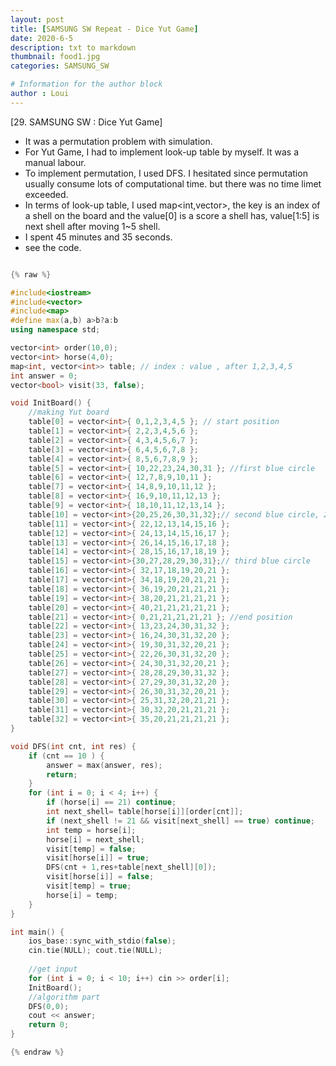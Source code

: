 ```yaml
---
layout: post
title: [SAMSUNG SW Repeat - Dice Yut Game]
date: 2020-6-5
description: txt to markdown
thumbnail: food1.jpg
categories: SAMSUNG_SW

# Information for the author block
author : Loui
---
```


﻿[29. SAMSUNG SW : Dice Yut Game]
- It was a permutation problem with simulation.
- For Yut Game, I had to implement look-up table by myself. It was a manual labour.
- To implement permutation, I used DFS. I hesitated since permutation usually consume lots of computational time. but there was no time limet exceeded.
- In terms of look-up table, I used map<int,vector<int>>, the key is an index of a shell on the board and the value[0] is a score a shell has, value[1:5] is next shell after moving 1~5 shell.
- I spent 45 minutes and 35 seconds.
- see the code.

```cpp

{% raw %}

#include<iostream>
#include<vector>
#include<map>
#define max(a,b) a>b?a:b
using namespace std;

vector<int> order(10,0);
vector<int> horse(4,0);
map<int, vector<int>> table; // index : value , after 1,2,3,4,5
int answer = 0;
vector<bool> visit(33, false);

void InitBoard() {
	//making Yut board
	table[0] = vector<int>{ 0,1,2,3,4,5 }; // start position
	table[1] = vector<int>{ 2,2,3,4,5,6 };
	table[2] = vector<int>{ 4,3,4,5,6,7 };
	table[3] = vector<int>{ 6,4,5,6,7,8 };
	table[4] = vector<int>{ 8,5,6,7,8,9 };
	table[5] = vector<int>{ 10,22,23,24,30,31 }; //first blue circle
	table[6] = vector<int>{ 12,7,8,9,10,11 };
	table[7] = vector<int>{ 14,8,9,10,11,12 };
	table[8] = vector<int>{ 16,9,10,11,12,13 };
	table[9] = vector<int>{ 18,10,11,12,13,14 };
	table[10] = vector<int>{20,25,26,30,31,32};// second blue circle, 28 is just before 40
	table[11] = vector<int>{ 22,12,13,14,15,16 };
	table[12] = vector<int>{ 24,13,14,15,16,17 };
	table[13] = vector<int>{ 26,14,15,16,17,18 };
	table[14] = vector<int>{ 28,15,16,17,18,19 };
	table[15] = vector<int>{30,27,28,29,30,31};// third blue circle
	table[16] = vector<int>{ 32,17,18,19,20,21 };
	table[17] = vector<int>{ 34,18,19,20,21,21 };
	table[18] = vector<int>{ 36,19,20,21,21,21 };
	table[19] = vector<int>{ 38,20,21,21,21,21 };
	table[20] = vector<int>{ 40,21,21,21,21,21 };
	table[21] = vector<int>{ 0,21,21,21,21,21 }; //end position
	table[22] = vector<int>{ 13,23,24,30,31,32 };
	table[23] = vector<int>{ 16,24,30,31,32,20 };
	table[24] = vector<int>{ 19,30,31,32,20,21 };
	table[25] = vector<int>{ 22,26,30,31,32,20 };
	table[26] = vector<int>{ 24,30,31,32,20,21 };
	table[27] = vector<int>{ 28,28,29,30,31,32 };
	table[28] = vector<int>{ 27,29,30,31,32,20 };
	table[29] = vector<int>{ 26,30,31,32,20,21 };
	table[30] = vector<int>{ 25,31,32,20,21,21 };
	table[31] = vector<int>{ 30,32,20,21,21,21 };
	table[32] = vector<int>{ 35,20,21,21,21,21 };
}

void DFS(int cnt, int res) {
	if (cnt == 10 ) {
		answer = max(answer, res);
		return;
	}
	for (int i = 0; i < 4; i++) {
		if (horse[i] == 21) continue;
		int next_shell= table[horse[i]][order[cnt]];
		if (next_shell != 21 && visit[next_shell] == true) continue;
		int temp = horse[i];
		horse[i] = next_shell;
		visit[temp] = false;
		visit[horse[i]] = true;
		DFS(cnt + 1,res+table[next_shell][0]);
		visit[horse[i]] = false;
		visit[temp] = true;
		horse[i] = temp;
	}
}

int main() {
	ios_base::sync_with_stdio(false);
	cin.tie(NULL); cout.tie(NULL);
	
	//get input
	for (int i = 0; i < 10; i++) cin >> order[i];
	InitBoard();
	//algorithm part
	DFS(0,0);
	cout << answer;
	return 0;
}

{% endraw %}
```

